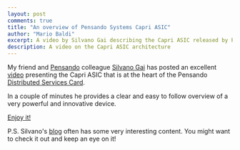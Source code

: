 ```yaml
---
layout: post
comments: true
title: "An overview of Pensando Systems Capri ASIC"
author: "Mario Baldi"
excerpt: A video by Silvano Gai describing the Capri ASIC released by Pensando Systems
description: A video on the Capri ASIC architecture
---
```


My friend and [Pensando](https://pensando.io/) colleague [Silvano Gai](https://www.linkedin.com/in/silvano-gai-15263b1/) has posted an excellent [video](https://silvanogai.github.io/posts/capri/) presenting the Capri ASIC that is at the heart of the Pensando [Distributed Services Card](https://pensando.io/assets/documents/Naples_100_ProductBrief-10-2019.pdf). 

In a couple of minutes he provides a clear and easy to follow overview of a very powerful and innovative device.

[Enjoy it!](https://silvanogai.github.io/posts/capri/)

P.S. Silvano's [blog](https://silvanogai.github.io/) often has some very interesting content. You might want to check it out and keep an eye on it! 

